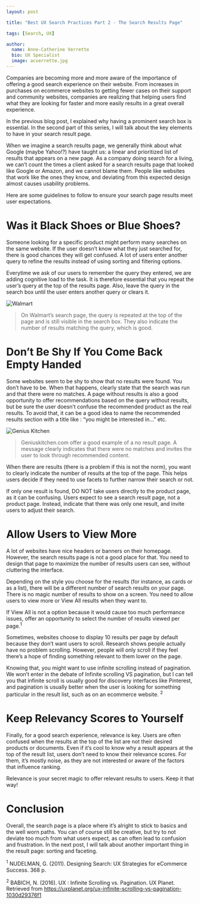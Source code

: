 ```yaml
---
layout: post

title: "Best UX Search Practices Part 2 - The Search Results Page"

tags: [Search, UX]

author:
  name: Anne-Catherine Verrette
  bio: UX Specialist
  image: acverrette.jpg
---
```


Companies are becoming more and more aware of the importance of offering a good search experience on their website. From increases in purchases on ecommerce websites to getting fewer cases on their support and community websites, companies are realizing that helping users find what they are looking for faster and more easily results in a great overall experience.

In the previous blog post, I explained why having a prominent search box is essential. In the second part of this series, I will talk about the key elements to have in your search result page. 

<!-- more -->

When we imagine a search results page, we generally think about what Google (maybe Yahoo!?) have taught us: a linear and prioritized list of results that appears on a new page.  As a company doing search for a living, we can’t count the times a client asked for a search results page that looked like Google or Amazon, and we cannot blame them. People like websites that work like the ones they know, and deviating from this expected design almost causes usability problems. 

Here are some guidelines to follow to ensure your search page results meet user expectations. 


# Was it Black Shoes or Blue Shoes?

Someone looking for a specific product might perform many searches on the same website. If the user doesn’t know what they just searched for, there is good chances they will get confused. A lot of users enter another query to refine the results instead of using sorting and filtering options.

Everytime we ask of our users to remember the query they entered,  we are adding cognitive load to the task. It is therefore essential that you repeat the user’s query at the top of the results page. Also, leave the query in the search box until the user enters another query or clears it. 

![Walmart](/source.coveo.com/images/2017-09-22-search-best-practices-2/walmart.png)
> On Walmart’s search page, the query is repeated at the top of the page and is still visible in the search box. They also indicate the number of  results matching the query, which is good.


# Don’t Be Shy If You Come Back Empty Handed

Some websites seem to be shy to show that no results were found. You don’t have to be. When that happens, clearly state that the search was run and that there were no matches. A page without results is also a good opportunity to offer recommendations based on the query without results, but be sure the user doesn’t confuse the recommended product as the real results. To avoid that, it can be a good idea to name the recommended results section with a title like : “you might be interested in…” etc.


![Genius Kitchen](/source.coveo.com/images/2017-09-22-search-best-practices-2/geniuskitchen.png) 
> Geniuskitchen.com offer a good example of a no result page. A message clearly indicates that there were no matches and invites the user to look through recommended content.


When there are results (there is a problem if this is not the norm), you want to clearly indicate the number of results at the top of the page. This helps users decide if they need to use facets to further narrow their search or not.

If only one result is found, DO NOT  take users directly to the product page, as it can be confusing. Users  expect to see a search result page, not a product page. Instead, indicate that there was only one result, and invite users to adjust their search.


# Allow Users to View More

A lot of websites have nice headers or banners on their homepage. However, the search results page is not a good place for that. You need to design that page to maximize the number of results users can see, without cluttering the interface.

Depending on the style you choose for the results (for instance, as cards or as a list), there will be a different number of search results on your page. There is no magic number of results to show on a screen.  You need to allow users to view more or View All results when they want to.

 If View All is not a option because it would cause too much performance issues, offer an opportunity to select the number of results viewed per page.<sup>1</sup> 

Sometimes, websites choose to display 10 results per page by default because they don’t want users to scroll. Research shows people actually have no problem scrolling. However, people will only scroll if they feel there’s a hope of finding something relevant to them lower on the page.

Knowing that, you might want to use infinite scrolling instead of pagination. We won’t enter in the debate of Infinite scrolling VS pagination, but I can tell you that infinite scroll is usually good for discovery interfaces like Pinterest, and pagination is usually better when the user is looking for something particular in the result list, such as on an ecommerce website. <sup>2</sup> 


# Keep Relevancy Scores to Yourself

Finally, for a good search experience, relevance is key. Users are often confused when the results at the top of the list are not their desired products or documents. Even if it’s cool to know why a result appears at the top of the result list, users don’t need to know their relevance scores. For them, it’s mostly noise, as they are not interested or aware of the factors that influence ranking.

Relevance is your secret magic to offer relevant results to users. Keep it that way! 


# Conclusion

Overall, the search page is a place where it’s alright to stick to basics and the well worn paths. You can of course still be creative, but try to not deviate too much from what users expect, as can often lead to confusion and frustration. In the next post, I will talk about another important thing in the result page: sorting and faceting. 



<sup>1</sup> NUDELMAN, G. (2011). Designing Search: UX Strategies for eCommerce Success. 368 p. 

<sup>2</sup> BABICH, N. (2016). UX : Infinite Scrolling vs. Pagination. UX Planet. Retrieved from https://uxplanet.org/ux-infinite-scrolling-vs-pagination-1030d29376f1
